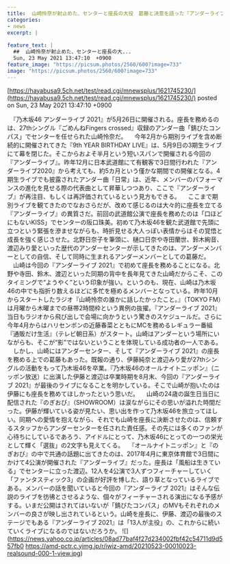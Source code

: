 ```yaml
---
title:  山崎怜奈が射止めた、センターと座長の大役　葛藤と決意を語った『アンダーライブ』への期待  
categories:
- news
excerpt: |
  
feature_text: |
  ##  山崎怜奈が射止めた、センターと座長の大...
  Sun, 23 May 2021 13:47:10  +0900
feature_image: "https://picsum.photos/2560/600?image=733"
image: "https://picsum.photos/2560/600?image=733"
---
```


[https://hayabusa9.5ch.net/test/read.cgi/mnewsplus/1621745230/](https://hayabusa9.5ch.net/test/read.cgi/mnewsplus/1621745230/)
posted on Sun, 23 May 2021 13:47:10  +0900

<!--more-->

　『乃木坂46 アンダーライブ 2021』が5月26日に開催される。座長を務めるのは、27thシングル『ごめんねFingers crossed』収録のアンダー曲「錆びたコンパス」でセンターを任せられた山崎怜奈だ。 　今年2月から期別ライブを含め断続的に開催されてきた『9th YEAR BIRTHDAY LIVE』は、5月9日の3期生ライブにて幕を閉じた。そこからおよそ半月という短いスパンで開催される今回の『アンダーライブ』。昨年12月に日本武道館にて有観客で3日間行われた『アンダーライブ2020』から考えても、約5カ月という僅かな期間での開催となる。4期生ライブでも披露されたアンダー曲「日常」は、近年、メンバーのパフォーマンスの進化を見せる際の代表曲として昇華しつつあり、ここで『アンダーライブ』が再注目、もしくは再評価されているという見方もできる。 　ここまで期別ライブを観てきたのでなおさらだが、改めて感じるのは大々的に座長を立てる『アンダーライブ』の異質さだ。前回の武道館公演で座長を務めたのは「口ほどにもないKISS」でセンターの阪口珠美。初めて乃木坂46を観た武道館で先頭に立つという緊張を滲ませながらも、時折見せる大人っぽい表情からはその覚悟と成長を強く感じさせた。北野日奈子を筆頭に、樋口日奈や寺田蘭世、鈴木絢音、渡辺みり愛といった歴代のアンダーセンターが示してきたのは、アンダーメンバーとしての自信、そして同時に生まれるアンダーメンバーとしての葛藤だ。 　山崎は今回の『アンダーライブ 2021』で初めて座長を務めることになる。北野や寺田、鈴木、渡辺といった同期の背中を長年見てきた山崎だからこそ、このタイミングで“ようやく”という印象が強い。というのも、現在、山崎は乃木坂46の中でも指折り数えるほどに多忙を極めるメンバーとなっている。昨年10月からスタートしたラジオ『山崎怜奈の誰かに話したかったこと。』（TOKYO FM）は月曜から木曜までの昼帯2時間枠という異例の抜擢。『アンダーライブ 2021』当日もラジオから飛び出しで会場に向かうという驚きのスケジュールだ。さらに今年4月からはハリセンボンの近藤春菜とともにMCを務めるレギュラー番組『通販だけ生活』（テレビ朝日系）がスタート。山崎はアンダーという場所にいながらも、そこが“影”ではないということを体現している成功者の一人である。 　しかし、山崎にはアンダーセンター、そして『アンダーライブ 2021』の座長を務める上での葛藤もあった。既報の通り、伊藤純奈と渡辺みり愛が27thシングルの活動をもって乃木坂46を卒業。『乃木坂46のオールナイトニッポン』（ニッポン放送）に出演した伊藤と渡辺は卒業時期を8月末、今回の『アンダーライブ 2021』が最後のライブになることを明かしている。そこで山崎が抱いたのは伊藤にも座長を務めてほしかったという思いだ。 　山崎の24歳の誕生日当日に配信された『のぎおび』（SHOWROOM）は涙ながらにその思いが溢れた時間だった。伊藤が輝いている姿が見たい、思い出を作って乃木坂46を旅立ってほしい。同期への愛情を抱えながら、それでも山崎を座長に決断させたのは、信頼するスタッフからアンダーセンターを任された責任感。その先には多くのファンが心待ちにしているであろう、アイドルにとって、乃木坂46にとっての一つの栄光として輝く「選抜」の2文字も見えてくる。 　『オールナイトニッポン』と『のぎおび』の中で共通の話題に出てきたのは、2017年4月に東京体育館で3日間にかけて4公演が開催された『アンダーライブ』だった。座長は「風船は生きている」でセンターに立った渡辺。12人を4公演で3人ずつフィーチャーしていく「ファンタスティック3」の企画が好評を博した、語り草となっているライブである。メンバーの話を聞いていると今回の『アンダーライブ 2021』はそんな伝説のライブを彷彿とさせるような、個々がフィーチャーされる演出になる予感がする。いまだ公開はされてはいないが「錆びたコンパス」のMVもそれぞれのメンバーの良さが映し出されているという。山崎を座長に、伊藤、渡辺の最後のステージでもある『アンダーライブ 2021』は「13人が主役」の、これからに続いていくライブになるのではないだろうか。 ![](https://news.yahoo.co.jp/articles/08ad77baf4f27d234002fbf42c54711d9d557fb0 https://amd-pctr.c.yimg.jp/r/iwiz-amd/20210523-00010023-realsound-000-1-view.jpg)
